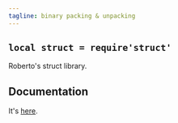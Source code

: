 ```yaml
---
tagline: binary packing & unpacking
---
```


## `local struct = require'struct'`

Roberto's struct library.

## Documentation

It's [here][struct doc].


[struct doc]: http://www.inf.puc-rio.br/~roberto/struct/

